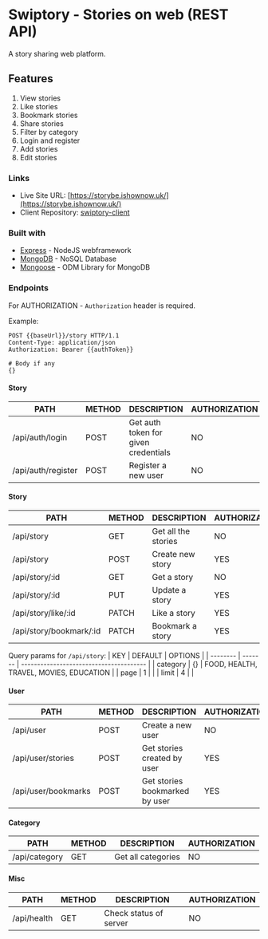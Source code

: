 # Swiptory - Stories on web (REST API)

A story sharing web platform.


## Features
  1. View stories
  2. Like stories
  3. Bookmark stories
  4. Share stories
  5. Filter by category
  6. Login and register
  7. Add stories
  8. Edit stories

### Links

- Live Site URL: [https://storybe.ishownow.uk/](https://storybe.ishownow.uk/)
- Client Repository: [swiptory-client](https://github.com/imbekrishna/swiptory-client)

### Built with

- [Express](https://expressjs.com/) - NodeJS webframework
- [MongoDB](https://www.mongodb.com/) - NoSQL Database
- [Mongoose](https://mongoosejs.com/) - ODM Library for MongoDB

### Endpoints

For AUTHORIZATION - `Authorization` header is required.

Example:
```http
POST {{baseUrl}}/story HTTP/1.1
Content-Type: application/json
Authorization: Bearer {{authToken}}

# Body if any
{}
```

#### Story
| PATH               | METHOD | DESCRIPTION                          | AUTHORIZATION |
| ------------------ | ------ | ------------------------------------ | ------------- |
| /api/auth/login    | POST   | Get auth token for given credentials | NO            |
| /api/auth/register | POST   | Register a new user                  | NO            |


#### Story
| PATH                    | METHOD | DESCRIPTION         | AUTHORIZATION |
| ----------------------- | ------ | ------------------- | ------------- |
| /api/story              | GET    | Get all the stories | NO            |
| /api/story              | POST   | Create new story    | YES           |
| /api/story/:id          | GET    | Get a story         | NO            |
| /api/story/:id          | PUT    | Update a story      | YES           |
| /api/story/like/:id     | PATCH  | Like a story        | YES           |
| /api/story/bookmark/:id | PATCH  | Bookmark a story    | YES           |

Query params for `/api/story`:
| KEY      | DEFAULT | OPTIONS                                 |
| -------- | ------- | --------------------------------------- |
| category | {}      | FOOD, HEALTH, TRAVEL, MOVIES, EDUCATION |
| page     | 1       |                                         |
| limit    | 4       |                                         |

#### User
| PATH                | METHOD | DESCRIPTION                    | AUTHORIZATION |
| ------------------- | ------ | ------------------------------ | ------------- |
| /api/user           | POST   | Create a new user              | NO            |
| /api/user/stories   | POST   | Get stories created by user    | YES           |
| /api/user/bookmarks | POST   | Get stories bookmarked by user | YES           |

#### Category
| PATH          | METHOD | DESCRIPTION        | AUTHORIZATION |
| ------------- | ------ | ------------------ | ------------- |
| /api/category | GET    | Get all categories | NO            |

#### Misc
| PATH        | METHOD | DESCRIPTION            | AUTHORIZATION |
| ----------- | ------ | ---------------------- | ------------- |
| /api/health | GET    | Check status of server | NO            |